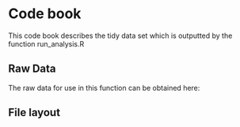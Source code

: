 # Code book
This code book describes the tidy data set which is outputted by the function run_analysis.R
## Raw Data
The raw data for use in this function can be obtained here: 
## File layout

